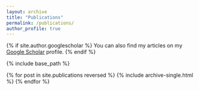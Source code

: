 ```yaml
---
layout: archive
title: "Publications"
permalink: /publications/
author_profile: true
---
```

{% if site.author.googlescholar %}
  You can also find my articles on my <a href="{{site.author.googlescholar}}">Google Scholar</a> profile.
{% endif %}

{% include base_path %}

{% for post in site.publications reversed %}
  {% include archive-single.html %}
{% endfor %}

